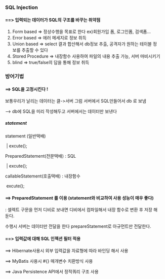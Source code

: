 

### SQL Injection 

#### ==> 입력되는 데이터가 SQL의 구조를 바꾸는 취약점

1. Form based => 정상수행을 목표로 한다 ex)회원가입 폼, 로그인폼, 검색폼...
2. Error based => 에러 메세지로 정보 취득
3. Union  based => select 결과 합산해서 db정보 추출, 공격자가 원하는 테이블 정보를 추출할 수 있다
4. Stored Procedure => 내장함수 사용하여 파일의 내용 추출 가능, 서버 마비시키기
5. blind => true/false의 답을 통해 정보 취득

### 방어기법

#### ==> SQL을 고정시킨다 !

보통우리가 날리는 데이터는 클->서버 그럼 서버에서 SQL만들어서 db 로 보냄

--> db에 SQL을 미리 작성해두고 서버에서는 데이터만 보낸다



##### statement

statement (일반택배)

​		       |	excute();

PreparedStatement(전문택배) : SQL

​				|	excute();

callableStatement(호출택배) : 내장함수

​					  excute();



#### ==> PreparedStatement 를 이용 (statement와 비교하여 사용 성능이 매우 좋다)

 : 셀렉트 구문을 먼저 디비로 보내면 디비에서 컴파일해서 내장	함수로 변환 후 저장 해 둔다.

수행시 서버는 데이터만 전달을 한다 prepareStatement로 아규먼트만 전달한다.



#### ==> 입력값에 대해 SQL 인젝션 필터 적용

==> Hibernate사용시 외부 입력값을 자료형에 따라 바인딩 해서 사용

==> MyBatis 사용시 #{} 매개변수 치환방식 사용

==> Java Persistence API에서 정적쿼리 구조 사용

